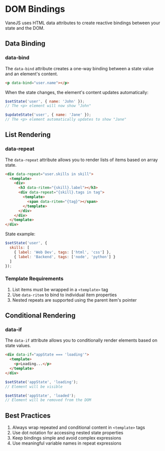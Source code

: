 # DOM Bindings

VaneJS uses HTML data attributes to create reactive bindings between your state and the DOM.

## Data Binding

### data-bind

The `data-bind` attribute creates a one-way binding between a state value and an element's content.

```html
<p data-bind="user.name"></p>
```

When the state changes, the element's content updates automatically:

```javascript
$setState('user', { name: 'John' });
// The <p> element will now show "John"

$updateState('user', { name: 'Jane' });
// The <p> element automatically updates to show "Jane"
```

## List Rendering

### data-repeat

The `data-repeat` attribute allows you to render lists of items based on array state.

```html
<div data-repeat="user.skills in skill">
  <template>
    <div>
      <h3 data-ritem="{skill}.label"></h3>
      <div data-repeat="{skill}.tags in tag">
        <template>
          <span data-ritem="{tag}"></span>
        </template>
      </div>
    </div>
  </template>
</div>
```

State example:
```javascript
$setState('user', {
  skills: [
    { label: 'Web Dev', tags: ['html', 'css'] },
    { label: 'Backend', tags: ['node', 'python'] }
  ]
});
```

### Template Requirements

1. List items must be wrapped in a `<template>` tag
2. Use `data-ritem` to bind to individual item properties
3. Nested repeats are supported using the parent item's pointer

## Conditional Rendering

### data-if

The `data-if` attribute allows you to conditionally render elements based on state values.

```html
<div data-if="appState === 'loading'">
  <template>
    <p>Loading...</p>
  </template>
</div>
```

```javascript
$setState('appState', 'loading');
// Element will be visible

$setState('appState', 'loaded');
// Element will be removed from the DOM
```

## Best Practices

1. Always wrap repeated and conditional content in `<template>` tags
2. Use dot notation for accessing nested state properties
3. Keep bindings simple and avoid complex expressions
4. Use meaningful variable names in repeat expressions 